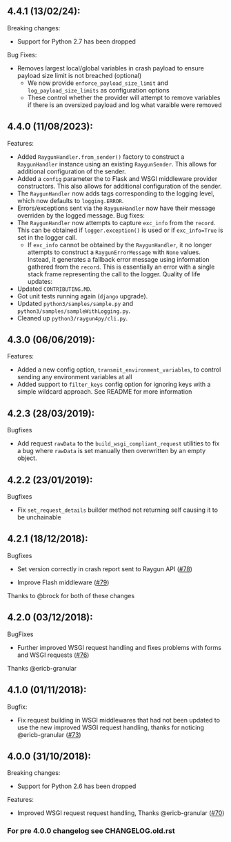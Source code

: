 ## 4.4.1 (13/02/24):
Breaking changes:
  - Support for Python 2.7 has been dropped

Bug Fixes:
  - Removes largest local/global variables in crash payload to ensure payload size limit is not breached (optional)
    - We now provide `enforce_payload_size_limit` and `log_payload_size_limits` as configuration options
    - These control whether the provider will attempt to remove variables if there is an oversized payload and log what varaible were removed

## 4.4.0 (11/08/2023):
Features:
  - Added `RaygunHandler.from_sender()` factory to construct a `RaygunHandler` instance using an existing `RaygunSender`. This allows for additional configuration of the sender.
  - Added a `config` parameter the to Flask and WSGI middleware provider constructors. This also allows for additional configuration of the sender.
  - The `RaygunHandler` now adds tags corresponding to the logging level, which now defaults to `logging.ERROR`.
  - Errors/exceptions sent via the `RaygunHandler` now have their message overriden by the logged message.
Bug fixes:
  - The `RaygunHandler` now attempts to capture `exc_info` from the `record`. This can be obtained if `logger.exception()` is used or if `exc_info=True` is set in the logger call.
    - If `exc_info` cannot be obtained by the `RaygunHandler`, it no longer attempts to construct a `RaygunErrorMessage` with `None` values. Instead, it generates a fallback error message using information gathered from the `record`. This is essentially an error with a single stack frame representing the call to the logger.
Quality of life updates:
  - Updated `CONTRIBUTING.MD`.
  - Got unit tests running again (`django` upgrade).
  - Updated `python3/samples/sample.py` and `python3/samples/sampleWithLogging.py`.
  - Cleaned up `python3/raygun4py/cli.py`.

## 4.3.0 (06/06/2019):
Features:
  - Added a new config option, `transmit_environment_variables`, to control sending any environment variables at all
  - Added support to `filter_keys` config option for ignoring keys with a simple wildcard approach. See README for more information

## 4.2.3 (28/03/2019):
Bugfixes
  - Add request `rawData` to the `build_wsgi_compliant_request` utilities to fix a bug where `rawData` is set manually then overwritten by an empty object.

## 4.2.2 (23/01/2019):
Bugfixes
  - Fix `set_request_details` builder method not returning self causing it to be unchainable

## 4.2.1 (18/12/2018):
Bugfixes
  - Set version correctly in crash report sent to Raygun API ([#78](https://github.com/MindscapeHQ/raygun4py/pull/79))

- Improve Flash middleware ([#79](https://github.com/MindscapeHQ/raygun4py/pull/79))

Thanks to @brock for both of these changes

## 4.2.0 (03/12/2018):
BugFixes
  - Further improved WSGI request handling and fixes problems with forms and WSGI requests ([#76](https://github.com/MindscapeHQ/raygun4py/pull/76))

Thanks @ericb-granular

## 4.1.0 (01/11/2018):
Bugfix:
  - Fix request building in WSGI middlewares that had not been updated to use the new improved WSGI request handling, thanks for noticing @ericb-granular ([#73](https://github.com/MindscapeHQ/raygun4py/pull/73))

## 4.0.0 (31/10/2018):
Breaking changes:
  - Support for Python 2.6 has been dropped

Features:
  - Improved WSGI request request handling, Thanks @ericb-granular ([#70](https://github.com/MindscapeHQ/raygun4py/pull/70))

### For pre 4.0.0 changelog see CHANGELOG.old.rst
